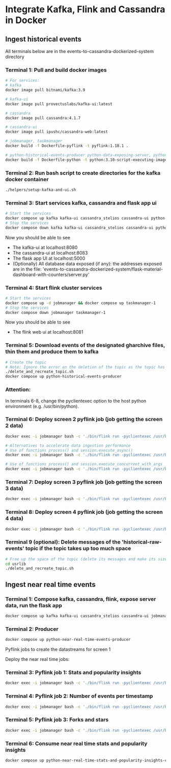 # Integrate Kafka, Flink and Cassandra in Docker   


## Ingest historical events 
All terminals below are in the events-to-cassandra-dockerized-system directory

### Terminal 1: Pull and build docker images 

```sh
# For services: 
# kafka
docker image pull bitnami/kafka:3.9

# kafka-ui
docker image pull provectuslabs/kafka-ui:latest

# cassandra
docker image pull cassandra:4.1.7

# cassandra-ui
docker image pull ipushc/cassandra-web:latest

# jobmanager, taskmanager
docker build -f Dockerfile-pyflink -t pyflink:1.18.1 .

# python-historical-events-producer python-data-exposing-server, python-flask-app
docker build -f Dockerfile-python -t python:3.10-script-executing-image . 
```


### Terminal 2: Run bash script to create directories for the kafka docker container
```sh
./helpers/setup-kafka-and-ui.sh
```

### Terminal 3: Start services kafka, cassandra and flask app ui
```sh
# Start the services
docker compose up kafka kafka-ui cassandra_stelios cassandra-ui python-flask-app
# Stop the services
docker compose down kafka kafka-ui cassandra_stelios cassandra-ui python-flask-app
```

Now you should be able to see 
- The kafka-ui at localhost:8080
- The cassandra-ui at localhost:8083
- The flask app UI at localhost:5000
- (Optionally) All database data exposed (if any): the addresses exposed are in the file: 'events-to-cassandra-dockerized-system/flask-material-dashboard-with-counters/server.py'

### Terminal 4: Start flink cluster services
```sh
# Start the services
docker compose up -d jobmanager && docker compose up taskmanager-1 
# Stop the services
docker compose down jobmanager taskmanager-1
```

Now you should be able to see 
- The flink web ui at localhost:8081


### Terminal 5: Download events of the designated gharchive files, thin them and produce them to kafka
```sh
# Create the topic
# Note: Ignore the error on the deletion of the topic as the topic has not been created yet
./delete_and_recreate_topic.sh
docker compose up python-historical-events-producer
```


### Attention:
In terminals 6-8, change the pyclientexec option to the host python environment (e.g. /usr/bin/python).

### Terminal 6: Deploy screen 2 pyflink job (job getting the screen 2 data)
```sh
docker exec -i jobmanager bash -c './bin/flink run -pyclientexec /usr/bin/python -py /opt/flink/usrlib/screen_2_q6_q8_flink_job.py --config_file_path /opt/flink/usrlib/getting-started-in-docker.ini'

# Alternatives to accelerate data ingestion performance
# Use of functions process() and session.execute_async()
docker exec -i jobmanager bash -c './bin/flink run -pyclientexec /usr/bin/python -py /opt/flink/usrlib/screen_2_q6_q8_flink_job_testing.py --config_file_path /opt/flink/usrlib/getting-started-in-docker.ini'

# Use of functions process() and session.execute_concurrent_with_args
docker exec -i jobmanager bash -c './bin/flink run -pyclientexec /usr/bin/python -py /opt/flink/usrlib/screen_2_q6_q8_flink_job_testing_concurrent.py --config_file_path /opt/flink/usrlib/getting-started-in-docker.ini'

```

### Terminal 7: Deploy screen 3 pyflink job (job getting the screen 3 data)

```sh
docker exec -i jobmanager bash -c './bin/flink run -pyclientexec /usr/bin/python -py /opt/flink/usrlib/screen_3_q9_q10_flink_job.py --config_file_path /opt/flink/usrlib/getting-started-in-docker.ini'
```


### Terminal 8: Deploy screen 4 pyflink job (job getting the screen 4 data)

```sh
docker exec -i jobmanager bash -c './bin/flink run -pyclientexec /usr/bin/python -py /opt/flink/usrlib/screen_4_q11_q15_flink_job.py --config_file_path /opt/flink/usrlib/getting-started-in-docker.ini'  

```


### Terminal 9 (optional): Delete messages of the 'historical-raw-events' topic if the topic takes up too much space
```sh
# Free up the space of the topic (delete its messages and make its size = 0)
cd usrlib
./delete_and_recreate_topic.sh
```





## Ingest near real time events 

### Terminal 1: Compose kafka, cassandra, flink, expose server data, run the flask app
```sh
docker compose up kafka kafka-ui cassandra_stelios cassandra-ui jobmanager taskmanager-2 python-flask-app python-data-exposing-server 
```


### Terminal 2: Producer
```sh
docker compose up python-near-real-time-events-producer
```

Pyflink jobs to create the datastreams for screen 1 

Deploy the near real time jobs:
### Terminal 3: Pyflink job 1: Stats and popularity insights 
```sh
docker exec -i jobmanager bash -c './bin/flink run -pyclientexec /usr/bin/python -py /opt/flink/usrlib/near-real-time-stats-and-popularity-insights-via-flink.py --config_file_path /opt/flink/usrlib/getting-started-in-docker.ini'  
```


### Terminal 4: Pyflink job 2: Number of events per timestamp
```sh
docker exec -i jobmanager bash -c './bin/flink run -pyclientexec /usr/bin/python -py /opt/flink/usrlib/create_raw_events_per_sec_datastream.py --config_file_path /opt/flink/usrlib/getting-started-in-docker.ini'  
```

### Terminal 5: Pyflink job 3: Forks and stars
```sh
docker exec -i jobmanager bash -c './bin/flink run -pyclientexec /usr/bin/python -py /opt/flink/usrlib/near-real-time-stars-forks-via-flink.py --config_file_path /opt/flink/usrlib/getting-started-in-docker.ini'  
```

### Terminal 6: Consume near real time stats and popularity insights
```sh
docker compose up python-near-real-time-stats-and-popularity-insights-consumer
```








